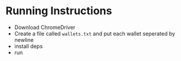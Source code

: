 # Running Instructions

- Download ChromeDriver
- Create a file called `wallets.txt` and put each wallet seperated by newline
- install deps
- run